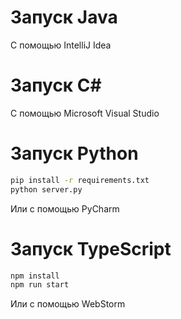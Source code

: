# Запуск Java

С помощью IntelliJ Idea

# Запуск C#

С помощью Microsoft Visual Studio

# Запуск Python

```sh
pip install -r requirements.txt
python server.py
```

Или с помощью PyCharm

# Запуск TypeScript

```sh
npm install
npm run start
```

Или с помощью WebStorm

